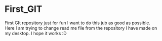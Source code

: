 First_GIT
=========

First GIt repository just for fun
I want to do this jub as good as possible.
Here I am trying to change read me file from the repository I have made on my desktop.
I hope it works :D
